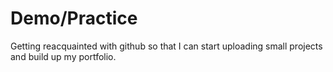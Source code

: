 # Demo/Practice

Getting reacquainted with github so that I can start uploading small projects and build up my portfolio.
